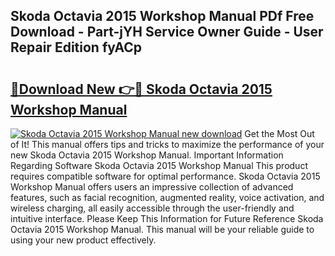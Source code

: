 ## Skoda Octavia 2015 Workshop Manual PDf Free Download - Part-jYH Service Owner Guide - User Repair Edition fyACp

# <h2><a href="http://bc82700.oget.top/?id=Skoda+Octavia+2015+Workshop+Manual">🔗Download New 👉🔴 Skoda Octavia 2015 Workshop Manual</a></h2>

[![Skoda Octavia 2015 Workshop Manual new download](https://i.imgur.com/5g1atiW.png)](http://bc82700.oget.top/?id=Skoda+Octavia+2015+Workshop+Manual)
Get the Most Out of It! This manual offers tips and tricks to maximize the performance of your new Skoda Octavia 2015 Workshop Manual. Important Information Regarding Software Skoda Octavia 2015 Workshop Manual This product requires compatible software for optimal performance. Skoda Octavia 2015 Workshop Manual offers users an impressive collection of advanced features, such as facial recognition, augmented reality, voice activation, and wireless charging, all easily accessible through the user-friendly and intuitive interface. Please Keep This Information for Future Reference Skoda Octavia 2015 Workshop Manual. This manual will be your reliable guide to using your new product effectively.
